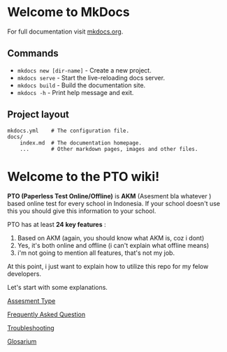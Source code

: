 # Welcome to MkDocs

For full documentation visit [mkdocs.org](https://www.mkdocs.org).

## Commands

* `mkdocs new [dir-name]` - Create a new project.
* `mkdocs serve` - Start the live-reloading docs server.
* `mkdocs build` - Build the documentation site.
* `mkdocs -h` - Print help message and exit.

## Project layout

    mkdocs.yml    # The configuration file.
    docs/
        index.md  # The documentation homepage.
        ...       # Other markdown pages, images and other files.

# Welcome to the PTO wiki!

**PTO (Paperless Test Online/Offline)** is **AKM** (Asesment bla whatever ) based online test for every school in Indonesia. If your school doesn't use this you should give this information to your school.

PTO has at least **24 key features** :
1. Based on AKM (again, you should know what AKM is, coz i dont)
2. Yes, it's both online and offline (i can't explain what offline means)
3. i'm not going to mention all features, that's not my job.

At this point, i just want to explain how to utilize this repo for my felow developers.

Let's start with some explanations.

[Assesment Type](./assesment-type.md)

[Frequently Asked Question](./faq.md)

[Troubleshooting](./troubleshooting.md)

[Glosarium](./glosarium.md)

